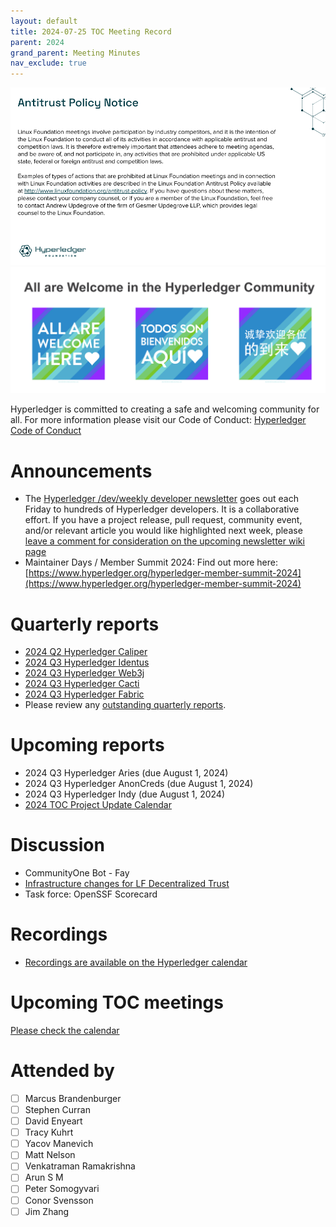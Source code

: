 ```yaml
---
layout: default
title: 2024-07-25 TOC Meeting Record
parent: 2024
grand_parent: Meeting Minutes
nav_exclude: true
---
```


![Antitrust Policy Notice](../images/antitrust-policy-notice.png "Antitrust Policy Notice")
![All are Welcome in the Hyperledger Community](../images/all-are-welcome.png "All are Welcome in the Hyperledger Community")

Hyperledger is committed to creating a safe and welcoming community for all. For more information please visit our Code of Conduct: [Hyperledger Code of Conduct](https://toc.hyperledger.org/governing-documents/code-of-conduct.html)

# Announcements
- The [Hyperledger /dev/weekly developer newsletter](https://wiki.hyperledger.org/pages/viewpage.action?pageId=39618905) goes out each Friday to hundreds of Hyperledger developers. It is a collaborative effort. If you have a project release, pull request, community event, and/or relevant article you would like highlighted next week, please [leave a comment for consideration on the upcoming newsletter wiki page](https://wiki.hyperledger.org/display/DR/2024)
- Maintainer Days / Member Summit 2024: Find out more here: [https://www.hyperledger.org/hyperledger-member-summit-2024](https://www.hyperledger.org/hyperledger-member-summit-2024)

# Quarterly reports
- [2024 Q2 Hyperledger Caliper](https://github.com/hyperledger/toc/pull/274)
- [2024 Q3 Hyperledger Identus](https://github.com/hyperledger/toc/pull/271)
- [2024 Q3 Hyperledger Web3j](https://github.com/hyperledger/toc/pull/275)
- [2024 Q3 Hyperledger Cacti](https://github.com/hyperledger/toc/pull/277)
- [2024 Q3 Hyperledger Fabric](https://github.com/hyperledger/toc/pull/278)
- Please review any [outstanding quarterly reports](https://github.com/hyperledger/toc/pulls?q=is%3Apr+is%3Aopen+label%3Aquarterly-report+user-review-requested%3A%40me).

# Upcoming reports
- 2024 Q3 Hyperledger Aries (due August 1, 2024)
- 2024 Q3 Hyperledger AnonCreds (due August 1, 2024)
- 2024 Q3 Hyperledger Indy (due August 1, 2024)
- [2024 TOC Project Update Calendar](../../project-reports/2024/2024-updates.md)

# Discussion
- CommunityOne Bot - Fay
- [Infrastructure changes for LF Decentralized Trust](https://docs.google.com/document/d/1E3cYIGIckXyI2h74Ee7_DCxi48PQmJ38rCnbnSZ9Clg/edit)
- Task force: OpenSSF Scorecard

# Recordings
- [Recordings are available on the Hyperledger calendar](https://zoom-lfx.platform.linuxfoundation.org/meetings/hyp)

# Upcoming TOC meetings
[Please check the calendar](https://lists.hyperledger.org/g/toc/calendar)

# Attended by

- [ ] Marcus Brandenburger
- [ ] Stephen Curran
- [ ] David Enyeart
- [ ] Tracy Kuhrt
- [ ] Yacov Manevich
- [ ] Matt Nelson
- [ ] Venkatraman Ramakrishna
- [ ] Arun S M
- [ ] Peter Somogyvari
- [ ] Conor Svensson
- [ ] Jim Zhang
